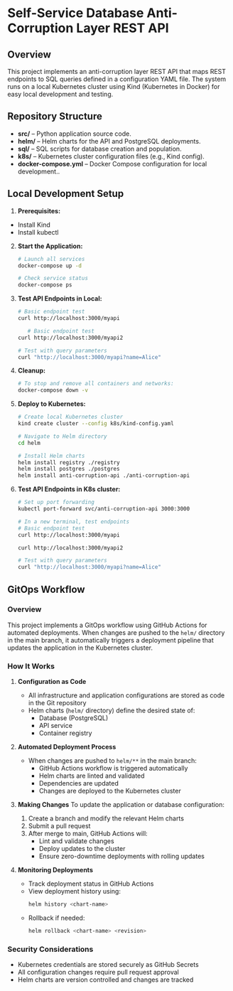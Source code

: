# Self-Service Database Anti-Corruption Layer REST API

## Overview

This project implements an anti-corruption layer REST API that maps REST endpoints to SQL queries defined in a configuration YAML file. The system runs on a local Kubernetes cluster using Kind (Kubernetes in Docker) for easy local development and testing.

## Repository Structure

- **src/** – Python application source code.
- **helm/** – Helm charts for the API and PostgreSQL deployments.
- **sql/** – SQL scripts for database creation and population.
- **k8s/** – Kubernetes cluster configuration files (e.g., Kind config).
- **docker-compose.yml** – Docker Compose configuration for local development..

## Local Development Setup

1. **Prerequisites:**
- Install Kind
- Install kubectl

2. **Start the Application:**
   ```bash
   # Launch all services
   docker-compose up -d

   # Check service status
   docker-compose ps
   ```

3. **Test API Endpoints in Local:**
   ```bash
   # Basic endpoint test
   curl http://localhost:3000/myapi

      # Basic endpoint test
   curl http://localhost:3000/myapi2

   # Test with query parameters
   curl "http://localhost:3000/myapi?name=Alice"
   ```

4. **Cleanup:**

   ```bash
   # To stop and remove all containers and networks:
   docker-compose down -v
   ```

5. **Deploy to Kubernetes:**
   ```bash
   # Create local Kubernetes cluster
   kind create cluster --config k8s/kind-config.yaml

   # Navigate to Helm directory
   cd helm

   # Install Helm charts
   helm install registry ./registry
   helm install postgres ./postgres
   helm install anti-corruption-api ./anti-corruption-api
   ```

6. **Test API Endpoints in K8s cluster:**
   ```bash
   # Set up port forwarding
   kubectl port-forward svc/anti-corruption-api 3000:3000

   # In a new terminal, test endpoints
   # Basic endpoint test
   curl http://localhost:3000/myapi

   curl http://localhost:3000/myapi2

   # Test with query parameters
   curl "http://localhost:3000/myapi?name=Alice"
   ```

## GitOps Workflow

### Overview
This project implements a GitOps workflow using GitHub Actions for automated deployments. When changes are pushed to the `helm/` directory in the main branch, it automatically triggers a deployment pipeline that updates the application in the Kubernetes cluster.

### How It Works

1. **Configuration as Code**
   - All infrastructure and application configurations are stored as code in the Git repository
   - Helm charts (`helm/` directory) define the desired state of:
     - Database (PostgreSQL)
     - API service
     - Container registry

2. **Automated Deployment Process**
   - When changes are pushed to `helm/**` in the main branch:
     - GitHub Actions workflow is triggered automatically
     - Helm charts are linted and validated
     - Dependencies are updated
     - Changes are deployed to the Kubernetes cluster

3. **Making Changes**
   To update the application or database configuration:
   1. Create a branch and modify the relevant Helm charts
   2. Submit a pull request
   3. After merge to main, GitHub Actions will:
      - Lint and validate changes
      - Deploy updates to the cluster
      - Ensure zero-downtime deployments with rolling updates

4. **Monitoring Deployments**
   - Track deployment status in GitHub Actions
   - View deployment history using:
     ```bash
     helm history <chart-name>
     ```
   - Rollback if needed:
     ```bash
     helm rollback <chart-name> <revision>
     ```

### Security Considerations
- Kubernetes credentials are stored securely as GitHub Secrets
- All configuration changes require pull request approval
- Helm charts are version controlled and changes are tracked
